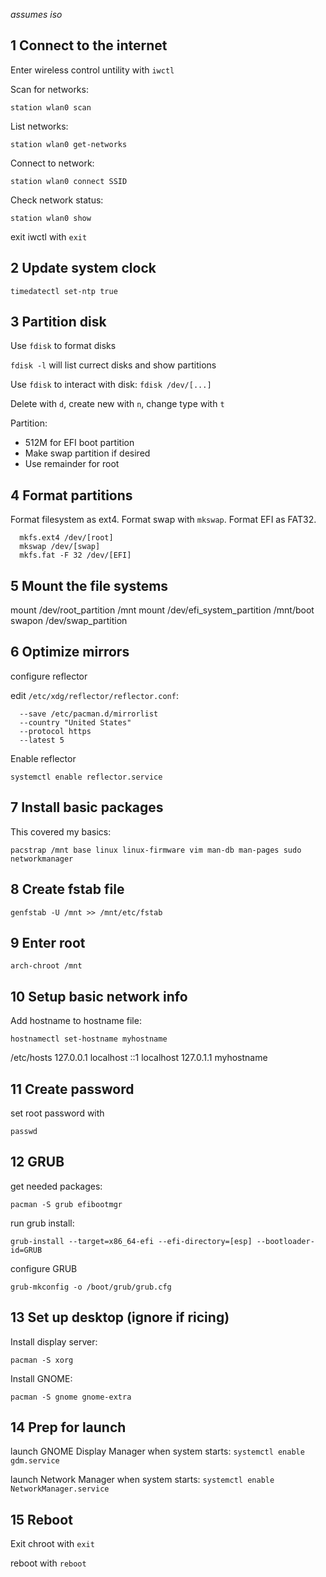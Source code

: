 *assumes iso*

1 Connect to the internet
----------------------------

Enter wireless control untility with `iwctl`

Scan for networks:

  `station wlan0 scan`

List networks:

  `station wlan0 get-networks`

Connect to network:

  `station wlan0 connect SSID`

Check network status:

  `station wlan0 show`

exit iwctl with `exit`


2 Update system clock
----------------------------

  `timedatectl set-ntp true`


3 Partition disk
----------------------------
Use `fdisk` to format disks

`fdisk -l` will list currect disks and show partitions

Use `fdisk` to interact with disk:
  `fdisk /dev/[...]`

Delete with `d`, create new with `n`, change type with `t`

Partition:
- 512M for EFI boot partition
- Make swap partition if desired
- Use remainder for root


4 Format partitions
----------------------------

Format filesystem as ext4.
Format swap with `mkswap`.
Format EFI as FAT32.

```
  mkfs.ext4 /dev/[root]
  mkswap /dev/[swap]
  mkfs.fat -F 32 /dev/[EFI]
```


5 Mount the file systems
----------------------------

  mount /dev/root_partition /mnt
  mount /dev/efi_system_partition /mnt/boot
  swapon /dev/swap_partition


6 Optimize mirrors
----------------------------

  configure reflector
  
edit `/etc/xdg/reflector/reflector.conf`:

```
  --save /etc/pacman.d/mirrorlist
  --country "United States"
  --protocol https
  --latest 5
```

  Enable reflector

  `systemctl enable reflector.service`


7 Install basic packages
----------------------------
This covered my basics:

  `pacstrap /mnt base linux linux-firmware vim man-db man-pages sudo networkmanager`


8 Create fstab file
----------------------------

  `genfstab -U /mnt >> /mnt/etc/fstab`


9 Enter root
----------------------------

  `arch-chroot /mnt`



10 Setup basic network info
----------------------------

Add hostname to hostname file:

  `hostnamectl set-hostname myhostname`

/etc/hosts
127.0.0.1        localhost
::1              localhost
127.0.1.1        myhostname



11 Create password
----------------------------
set root password with

  `passwd`



12 GRUB
----------------------------
get needed packages:

  `pacman -S grub efibootmgr`

run grub install:

  `grub-install --target=x86_64-efi --efi-directory=[esp] --bootloader-id=GRUB`

configure GRUB

  `grub-mkconfig -o /boot/grub/grub.cfg`



13 Set up desktop (ignore if ricing)
----------------------------
Install display server:

  `pacman -S xorg`

Install GNOME:

  `pacman -S gnome gnome-extra`


14 Prep for launch
----------------------------
launch GNOME Display Manager when system starts:
  `systemctl enable gdm.service`

launch Network Manager when system starts:
  `systemctl enable NetworkManager.service`


15 Reboot
----------------------------
Exit chroot with `exit`

reboot with `reboot`
